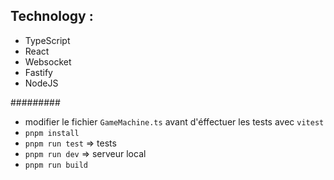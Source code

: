 ## Technology : 


- TypeScript
- React
- Websocket 
- Fastify
- NodeJS


#########

- modifier le fichier `GameMachine.ts` avant d'éffectuer les tests avec `vitest`
- `pnpm install`
- `pnpm run test` => tests
- `pnpm run dev` => serveur local
- `pnpm run build` 



